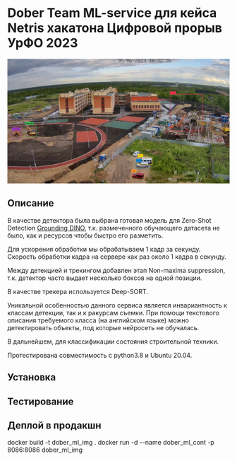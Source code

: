 # Dober Team ML-service для кейса Netris хакатона Цифровой прорыв УрФО 2023

[//]: # (Image References)
[image1]: ./misc/test_out.jpg "Test output"


![test output][image1]


## Описание

В качестве детектора была выбрана готовая модель для Zero-Shot Detection [Grounding DINO](https://github.com/IDEA-Research/GroundingDINO), т.к. размеченного обучающего датасета не было, как и ресурсов чтобы быстро его разметить.

Для ускорения обработки мы обрабатываем 1 кадр за секунду. Скорость обработки кадра на сервере как раз около 1 кадра в секунду.

Между детекцией и трекингом добавлен этап Non-maxima suppression, т.к. детектор часто выдает несколько боксов на одной позиции.

В качестве трекера используется Deep-SORT.

Уникальной особенностью данного сервиса является инвариантность к классам детекции, так и к ракурсам съемки. При помощи текстового описания требуемого класса (на английском языке) можно детектировать объекты, под которые нейросеть не обучалась.

В дальнейшем, для классификации состояния строительной техники.

Протестирована совместимость с python3.8 и Ubuntu 20.04.

## Установка



## Тестирование



## Деплой в продакшн

docker build -t dober_ml_img .
docker run -d --name dober_ml_cont -p 8086:8086 dober_ml_img


